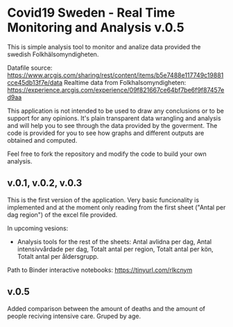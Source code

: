 # Covid19 Sweden - Real Time Monitoring and Analysis v.0.5
This is simple analysis tool to monitor and analize data provided the swedish Folkhälsomyndigheten.

Datafile source: https://www.arcgis.com/sharing/rest/content/items/b5e7488e117749c19881cce45db13f7e/data
Realtime data from Folkhalsomyndigheten: https://experience.arcgis.com/experience/09f821667ce64bf7be6f9f87457ed9aa
 
This application is not intended to be used to draw any conclusions or to be support for any opinions. It's plain transparent data wrangling and analysis and will help you to see through the data provided by the goverment. The code is provided for you to see how graphs and different outputs are obtained and computed.

Feel free to fork the repository and modify the code to build your own analysis.

## v.0.1, v.0.2, v.0.3
This is the first version of the application. Very basic funcionality is implemented and at the moment only reading from the first sheet ("Antal per dag region") of the excel file provided.

In upcoming vesions:
 - Analysis tools for the rest of the sheets: Antal avlidna per dag, Antal intensivvårdade per dag, Totalt antal per region,     Totalt antal per kön, Totalt antal per åldersgrupp.

Path to Binder interactive notebooks:
https://tinyurl.com/rlkcnym

## v.0.5
Added comparison between the amount of deaths and the amount of people reciving intensive care. Gruped by age.
